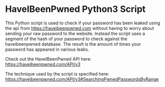 # HaveIBeenPwned Python3 Script
This Python script is used to check if your password has been leaked using the api from https://haveibeenpwned.com without having to worry about sending your raw password to the website.
Instead the script uses a segment of the hash of your password to check against the haveibeenpwned database.
The result is the amount of times your password has appeared in various leaks.

Check out the HaveIBeenPwned API here: https://haveibeenpwned.com/API/v3

The technique used by the script is specified here: https://haveibeenpwned.com/API/v3#SearchingPwnedPasswordsByRange
